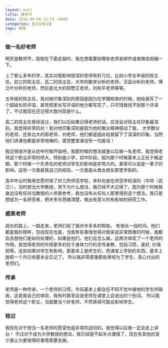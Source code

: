 ```yaml
---
layout: post
title: 教师节
date: 2018-09-09 22:55 +0800
categories: [论文笔记]
tags: 随笔
---
```

<!--more-->

### 做一名好老师

明天是教师节，刚刚在下面走路时，我在想着要给哪些老师发邮件或者微信祝福一下。

上了那么多年的学，其实对我影响很深的老师有好几位，比如小学五年级的班主任，初三的班主任，高二的班主任，大学的数学分析的老师，泛函分析的老师，傅立叶分析的老师，然后是北大的郭懋正老师，刘和平老师等等。

五年级的班主任，我对她印象深刻的原因是因为在学期结束的时候，她给我写了一个超级长的评语，甚至把家长写评语的地方都写完了，只可惜我找不到那个评语了，不过我现在还记得大致内容是什么。

高二的班主任曾经说过，我们以后如果记得老师的话，应该会对班主任印象最深刻，我觉得非常的对！我对他印象深刻是因为他的敬业精神感动了我，
大学数分的老师，还有北大的郭老师，刘老师，他们都是因此给我留下了深深的印象。当然他们讲课也都是非常地棒的，感觉整堂课没有一句废话！

我记得或许是从初中时候开始吧，我那时候的想法就是以后做一名老师，我觉得老师这个职业非常的伟大，特别是小学，初中阶段，因为那个时候基本上正处于叛逆期，那个时候一个负责任的老师对学生的影响是非常大的。甚至可以说是一辈子的影响。这些一方面是我自己的经验，一方面是从我女朋友那里学到的。

高中毕业时我填志愿时填了好几所师范学校，本科也是在师范学校读的（华师（武汉）），当时想当大学教授，至于为什么想当，我已经不大记得了，因为那个时候我身边没有任何当教授的人供我参考，我也没有从任何人那里得到这个想法。我只是想成为一名研究者，把许多东西搞清楚，做出有意义的有影响的研究工作。

### 感恩老师

成长的路上，一路走来，老师们给了我许许多多的帮助， 有很长一段时间，他们都是我的榜样，包括现在也是，当我有些事情觉得对我来说非常困难的时候，我都会去想他们是如何处理的，如果是他们，他们会怎么做。这再次体现了一个老师的作用。我觉得老师的作用更多的在于身体力行的言传身教，包括习惯，喜好, 价值观等。这些如果对学生有影响，那基本上是终生的，而课堂上学到的东西，基本上放假一个月已经基本全忘记了。
所以我非常感激那些曾经为了学生，真心付出的老师们。

### 传承

老师是一种传承，一个老师的习惯，作风基本上都会在不知不觉中被他的学生所吸收，这是我自己的体验，我有时甚至会说老师在课堂上会说出的个别词。
所以我觉得老师这个职业，当就要当个好老师，不然真得可能会影响学生。

### 铭记

我现在对于想当一名老师的愿望也是非常的迫切的，我觉得以后我一定会走上讲台！
不过对于成为大学教授的想法，我已经提不起半点激情了，现在有其他的至少我认为更值得的事情需要去做。
